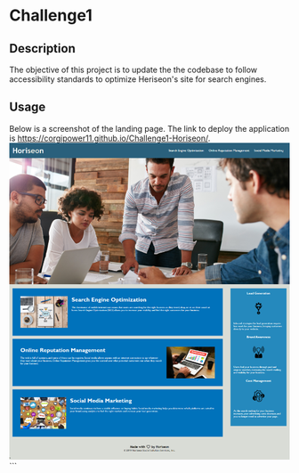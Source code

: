 # Challenge1 

## Description
The objective of this project is to update the the codebase to follow accessibility standards to optimize Heriseon's site for search engines. 

## Usage
Below is a screenshot of the landing page. The link to deploy the application is https://corgipower11.github.io/Challenge1-Horiseon/.
    ![Landing Page Screenshot](/assets/images/horiseon-landpage.png)
    ```

